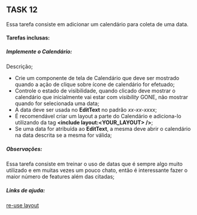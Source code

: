 ## TASK 12

Essa tarefa consiste em adicionar um calendário para coleta de uma data. 

#### Tarefas inclusas:

##### Implemente o Calendário:

Descrição;

- Crie um componente de tela de Calendário que deve ser mostrado quando a ação de clique sobre ícone de calendário for efetuado;
- Controle o estado de visibilidade, quando clicado deve mostrar o calendário que inicialmente vai estar com *visibility* GONE, não mostrar quando for selecionada uma data;
- A data deve ser usada no **EditText** no padrão *xx-xx-xxxx*; 
- É recomendável criar um layout a parte do Calendário e adiciona-lo utilizando da tag **<include layout:<YOUR_LAYOUT> />**;
- Se uma data for atribuída ao **EditText**, a mesma deve abrir o calendário na data descrita se a mesma for válida;

##### Observações:

Essa tarefa consiste em treinar o uso de datas que é sempre algo muito utilizado e em muitas vezes um pouco chato, então é interessante fazer o maior número de features além das citadas;

##### Links de ajuda:

[re-use layout](https://developer.android.com/training/improving-layouts/reusing-layouts)


